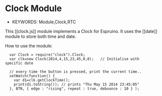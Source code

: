 <!--- Copyright (c) 2014 Martin Green. See the file LICENSE for copying permission. -->
Clock Module
===========

* KEYWORDS: Module,Clock,RTC

This [[clock.js]] module implements a Clock for Espruino.  It uses the [[date]] module to store 
both time and date.

How to use the module:

```
  var Clock = require("clock").Clock;
  var clk=new Clock(2014,4,15,23,45,0,0);   // Initialise with specific date

  // every time the button is pressed, print the current time..
  setWatch(function() {
    var d1=clk.getClockTime(); 
    print(d1.toString()); // prints "Thu May 15 2014 23:45:05" 
  }, BTN, { edge : "rising", repeat : true, debounce : 10 } );
```
